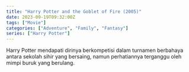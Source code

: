 ```yaml
---
title: "Harry Potter and the Goblet of Fire (2005)"
date: 2023-09-19T09:32:00Z
tags: ["Movie"]
categories: ["Adventure", "Family", "Fantasy"]
series: ["Harry Potter"]
---
```


Harry Potter mendapati dirinya berkompetisi dalam turnamen berbahaya antara sekolah sihir yang bersaing, namun perhatiannya terganggu oleh mimpi buruk yang berulang.

<mux-player stream-type="on-demand"
  src="https://kp3d-my.sharepoint.com/personal/ryoo_kp3d_onmicrosoft_com/_layouts/15/download.aspx?share=EZo8FOpf0YlLrMmnFcbbduQBrH4FzXs7ScmzFlIdmHS-5A" metadata-video-title="Harry Potter and the Goblet of Fire (2005)" prefer-playback="mse" controls>
  </mux-player>
  
  
  <script src="https://cdn.jsdelivr.net/npm/@mux/mux-player"></script>
  
 <script id="QClny0002r5bMIHKJz8wYhrGJVlONgjDH5ALk9HhtHDb4" type="application/ld+json">
 {
  "@context": "https://schema.org/",
  "@type": "VideoObject",
  "name": "Harry Potter and the Goblet of Fire",
  "contentUrl": "https://stream.mux.com/QClny0002r5bMIHKJz8wYhrGJVlONgjDH5ALk9HhtHDb4.m3u8",
  "thumbnailUrl": "https://www.themoviedb.org/t/p/original/vDJE7JPnPc6fJBMBXdSltYM6yL6.jpg?width=314&fit_mode=preserve&time=25",
  "uploadDate": "2023-09-19T09:32:00Z",
}

</script>
